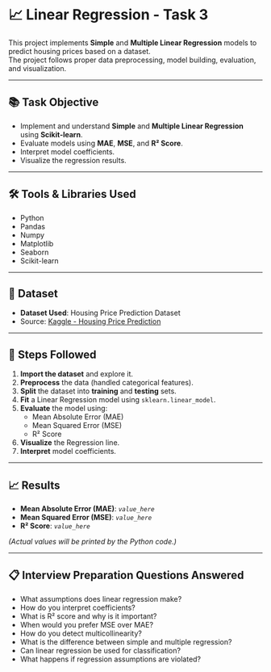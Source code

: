 # 📈 Linear Regression - Task 3

This project implements **Simple** and **Multiple Linear Regression** models to predict housing prices based on a dataset.  
The project follows proper data preprocessing, model building, evaluation, and visualization.

---

## 📚 Task Objective
- Implement and understand **Simple** and **Multiple Linear Regression** using **Scikit-learn**.
- Evaluate models using **MAE**, **MSE**, and **R² Score**.
- Interpret model coefficients.
- Visualize the regression results.

---

## 🛠️ Tools & Libraries Used
- Python
- Pandas
- Numpy
- Matplotlib
- Seaborn
- Scikit-learn

---

## 📂 Dataset
- **Dataset Used**: Housing Price Prediction Dataset
- Source: [Kaggle - Housing Price Prediction](https://www.kaggle.com/datasets/harishkumardatalab/housing-price-prediction)

---

## 🚀 Steps Followed
1. **Import the dataset** and explore it.
2. **Preprocess** the data (handled categorical features).
3. **Split** the dataset into **training** and **testing** sets.
4. **Fit** a Linear Regression model using `sklearn.linear_model`.
5. **Evaluate** the model using:
   - Mean Absolute Error (MAE)
   - Mean Squared Error (MSE)
   - R² Score
6. **Visualize** the Regression line.
7. **Interpret** model coefficients.

---

## 📈 Results

- **Mean Absolute Error (MAE)**: _`value_here`_
- **Mean Squared Error (MSE)**: _`value_here`_
- **R² Score**: _`value_here`_

*(Actual values will be printed by the Python code.)*

---

## 📋 Interview Preparation Questions Answered
- What assumptions does linear regression make?
- How do you interpret coefficients?
- What is R² score and why is it important?
- When would you prefer MSE over MAE?
- How do you detect multicollinearity?
- What is the difference between simple and multiple regression?
- Can linear regression be used for classification?
- What happens if regression assumptions are violated?


